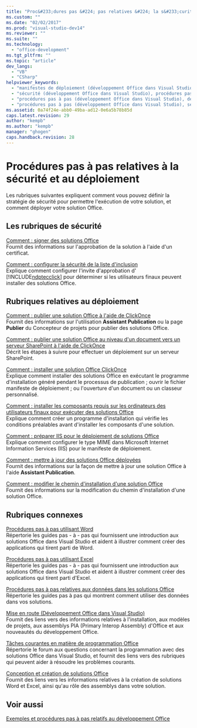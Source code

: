 ```yaml
---
title: "Proc&#233;dures pas &#224; pas relatives &#224; la s&#233;curit&#233; et au d&#233;ploiement"
ms.custom: ""
ms.date: "02/02/2017"
ms.prod: "visual-studio-dev14"
ms.reviewer: ""
ms.suite: ""
ms.technology: 
  - "office-development"
ms.tgt_pltfrm: ""
ms.topic: "article"
dev_langs: 
  - "VB"
  - "CSharp"
helpviewer_keywords: 
  - "manifestes de déploiement (développement Office dans Visual Studio), procédures pas à pas"
  - "sécurité (développement Office dans Visual Studio), procédures pas à pas"
  - "procédures pas à pas (développement Office dans Visual Studio), déploiement"
  - "procédures pas à pas (développement Office dans Visual Studio), sécurité"
ms.assetid: 0a74f24e-abb0-49ba-ad12-0e6a5b78b85d
caps.latest.revision: 29
author: "kempb"
ms.author: "kempb"
manager: "ghogen"
caps.handback.revision: 28
---
```

# Proc&#233;dures pas &#224; pas relatives &#224; la s&#233;curit&#233; et au d&#233;ploiement
  Les rubriques suivantes expliquent comment vous pouvez définir la stratégie de sécurité pour permettre l'exécution de votre solution, et comment déployer votre solution Office.  
  
## Les rubriques de sécurité  
 [Comment : signer des solutions Office](../vsto/how-to-sign-office-solutions.md)  
 Fournit des informations sur l'approbation de la solution à l'aide d'un certificat.  
  
 [Comment : configurer la sécurité de la liste d'inclusion](../vsto/how-to-configure-inclusion-list-security.md)  
 Explique comment configurer l'invite d'approbation d' [!INCLUDE[ndptecclick](../vsto/includes/ndptecclick-md.md)] pour déterminer si les utilisateurs finaux peuvent installer des solutions Office.  
  
## Rubriques relatives au déploiement  
 [Comment : publier une solution Office à l'aide de ClickOnce](http://msdn.microsoft.com/fr-fr/2b6c247e-bc04-4ce4-bb64-c4e79bb3d5b8)  
 Fournit des informations sur l'utilisation **Assistant Publication** ou la page **Publier** du Concepteur de projets pour publier des solutions Office.  
  
 [Comment : publier une solution Office au niveau d'un document vers un serveur SharePoint à l'aide de ClickOnce](http://msdn.microsoft.com/fr-fr/2408e809-fb78-42a1-9152-00afa1522e58)  
 Décrit les étapes à suivre pour effectuer un déploiement sur un serveur SharePoint.  
  
 [Comment : installer une solution Office ClickOnce](http://msdn.microsoft.com/fr-fr/14702f48-9161-4190-994c-78211fe18065)  
 Explique comment installer des solutions Office en exécutant le programme d'installation généré pendant le processus de publication ; ouvrir le fichier manifeste de déploiement ; ou l'ouverture d'un document ou un classeur personnalisé.  
  
 [Comment : installer les composants requis sur les ordinateurs des utilisateurs finaux pour exécuter des solutions Office](http://msdn.microsoft.com/fr-fr/74dd2c52-838f-4abf-b2b4-4d7b0c2a0a98)  
 Explique comment créer un programme d'installation qui vérifie les conditions préalables avant d'installer les composants d'une solution.  
  
 [Comment : préparer IIS pour le déploiement de solutions Office](http://msdn.microsoft.com/fr-fr/f62bce70-81d4-4f8b-86e6-2f2afec5d9b4)  
 Explique comment configurer le type MIME dans Microsoft Internet Information Services \(IIS\) pour le manifeste de déploiement.  
  
 [Comment : mettre à jour des solutions Office déployées](http://msdn.microsoft.com/fr-fr/be96db53-b6ea-46ab-b8d9-b76b098b3b13)  
 Fournit des informations sur la façon de mettre à jour une solution Office à l'aide **Assistant Publication**.  
  
 [Comment : modifier le chemin d'installation d'une solution Office](http://msdn.microsoft.com/fr-fr/d0eaa07b-2d72-4902-899f-2f9fb165b8fd)  
 Fournit des informations sur la modification du chemin d'installation d'une solution Office.  
  
## Rubriques connexes  
 [Procédures pas à pas utilisant Word](../vsto/walkthroughs-using-word.md)  
 Répertorie les guides pas \- à \- pas qui fournissent une introduction aux solutions Office dans Visual Studio et aident à illustrer comment créer des applications qui tirent parti de Word.  
  
 [Procédures pas à pas utilisant Excel](../vsto/walkthroughs-using-excel.md)  
 Répertorie les guides pas \- à \- pas qui fournissent une introduction aux solutions Office dans Visual Studio et aident à illustrer comment créer des applications qui tirent parti d'Excel.  
  
 [Procédures pas à pas relatives aux données dans les solutions Office](../vsto/data-in-office-solutions-walkthroughs.md)  
 Répertorie les guides pas à pas qui montrent comment utiliser des données dans vos solutions.  
  
 [Mise en route &#40;Développement Office dans Visual Studio&#41;](../vsto/getting-started-office-development-in-visual-studio.md)  
 Fournit des liens vers des informations relatives à l'installation, aux modèles de projets, aux assemblys PIA \(Primary Interop Assembly\) d'Office et aux nouveautés du développement Office.  
  
 [Tâches courantes en matière de programmation Office](../vsto/common-tasks-in-office-programming.md)  
 Répertorie le forum aux questions concernant la programmation avec des solutions Office dans Visual Studio, et fournit des liens vers des rubriques qui peuvent aider à résoudre les problèmes courants.  
  
 [Conception et création de solutions Office](../vsto/designing-and-creating-office-solutions.md)  
 Fournit des liens vers les informations relatives à la création de solutions Word et Excel, ainsi qu'au rôle des assemblys dans votre solution.  
  
## Voir aussi  
 [Exemples et procédures pas à pas relatifs au développement Office](../vsto/office-development-samples-and-walkthroughs.md)  
  
  